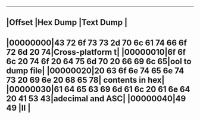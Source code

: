 ---------------------------------------------------------------------------
|Offset  |Hex Dump                                       |Text Dump       |
---------------------------------------------------------------------------
|00000000|43 72 6f 73 73 2d 70 6c 61 74 66 6f 72 6d 20 74|Cross-platform t|
|00000010|6f 6f 6c 20 74 6f 20 64 75 6d 70 20 66 69 6c 65|ool to dump file|
|00000020|20 63 6f 6e 74 65 6e 74 73 20 69 6e 20 68 65 78| contents in hex|
|00000030|61 64 65 63 69 6d 61 6c 20 61 6e 64 20 41 53 43|adecimal and ASC|
|00000040|49 49                                          |II              |
---------------------------------------------------------------------------
